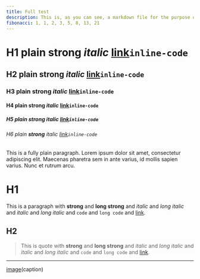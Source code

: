 ```yaml
---
title: Full test
description: This is, as you can see, a markdown file for the purpose of, no other than testing, which are listed in the file of `full.test.ts`.
fibonacci: 1, 1, 2, 3, 5, 8, 13, 21
---
```


# H1 plain **strong** _italic_ [link](https://example.com)`inline-code`

## H2 plain **strong** _italic_ [link](https://example.com)`inline-code`

### H3 plain **strong** _italic_ [link](https://example.com)`inline-code`

#### H4 plain **strong** _italic_ [link](https://example.com)`inline-code`

##### H5 plain **strong** _italic_ [link](https://example.com)`inline-code`

###### H6 plain **strong** _italic_ [link](https://example.com)`inline-code`

This is a fully plain paragraph. Lorem ipsum dolor sit amet, consectetur adipiscing elit. Maecenas pharetra sem in ante varius, id mollis sapien varius. Nunc et rutrum arcu.

# H1

This is a paragraph with **strong** and **long strong** and _italic_ and _long italic_ and *italic* and *long italic* and `code` and `long code` and [link](https://example.com).

## H2

> This is quote with **strong** and **long strong** and _italic_ and _long italic_ and *italic* and *long italic* and `code` and `long code` and [link](https://example.com).

---

[image](image.png)(caption)